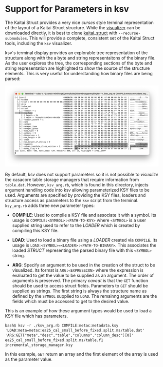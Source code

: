 # Support for Parameters in ksv

The Kaitai Struct provides a very nice _curses_ style terminal representation of the layout of a
Kaitai Struct structure. While the [visualizer](https://github.com/kaitai-io/kaitai_struct_visualizer)
can be downloaded directly, it is best to clone
[kaitai_struct](https://github.com/kaitai-io/kaitai_struct.git) with `--recurse-submodules`. This will
provide a complete, consistent set of the Kaitai Struct tools, including the `ksv` visualizer.

ksv's terminal display provides an explorable tree representation of the structure along with
the a byte and string representaitons of the binary file. As the user explores the tree, the
corresponding sections of the byte and string representation are highlighted to show the
source of the structure elements. This is very useful for understanding how binary files are being
parsed:

![ksv usage](kaitai-struct-ksv.png)

By default, ksv does not support parameters so it is not possible to _visualize_ the casacore table
storage managers that require information from `table.dat`. However, `ksv_arg.rb`, which is found in this
directory, injects argument handling code into ksv allowing parameterized KSY files to be used.
Arguments are specified by providing the KSY files, loaders and structure access as parameters to the
`ksv` script from the terminal. `ksy_arg.rb` adds three new parameter types:

* **COMPILE**: 
  Used to compile a KSY file and associate it with a symbol. Its usage is `COMPILE:<SYMBOL>:<PATH-TO-KSY>`
  where `<SYMBOL>` is a user supplied string used to refer to the _LOADER_ which is created by compiling
  this KSY file.

* **LOAD**:
  Used to load a binary file using a _LOADER_ created via `COMPILE`. Its usage is
  `LOAD:<SYMBOL>=<LOADER>:<PATH-TO-BINARY>`. This associates the loaded _STRUCT_ representing the parsed
  binary file with this `<SYMBOL>` string.

* **ARG**:
  Specify an argument to be used in the creation of the struct to be visualized. Its format is
  `ARG:<EXPRESSION>` where the expression is evaluated to get the value to be supplied as an argument.
  The order of arguments is preserved. The primary _caveat_ is that the `GET` function should be used
  to access struct fields. Parameters to `GET` should be supplied as strings. The first string is always
  the structure name as defined by the `SYMBOL` supplied to `LOAD`. The remainng arguments are the
  fields which must be accessed to get to the desired value.

This is an example of how these argument types would be used to load a KSY file which has parameters.

```
bash$ ksv -r ./ksv_arg.rb COMPILE:metac:metadata.ksy 'LOAD:meta=metac:ea25_cal_small_before_fixed.split.ms/table.dat' 'ARG:GET("meta","desc","table","columns","column_desc")[0]' ea25_cal_small_before_fixed.split.ms/table.f1 incremental_storage_manager.ksy
```

In this example, `GET` return an array and the first element of the array is used as the parameter value.
